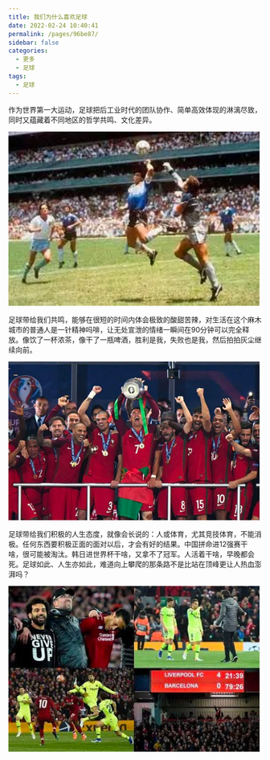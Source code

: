 ```yaml
---
title: 我们为什么喜欢足球
date: 2022-02-24 10:40:41
permalink: /pages/96be87/
sidebar: false
categories:
  - 更多
  - 足球
tags:
  - 足球
---
```

作为世界第一大运动，足球把后工业时代的团队协作、简单高效体现的淋漓尽致，同时又蕴藏着不同地区的哲学共鸣、文化差异。

<img src="../../.vuepress/public/img/img_2.png" width="500px" style="text-align: center" alt="ReadMe Card" class="no-zoom">

足球带给我们共鸣，能够在很短的时间内体会极致的酸甜苦辣，对生活在这个麻木城市的普通人是一针精神吗啡，让无处宣泄的情绪一瞬间在90分钟可以完全释放。像饮了一杯浓茶，像干了一瓶啤酒，胜利是我，失败也是我，然后拍拍灰尘继续向前。

<img src="../../.vuepress/public/img/img_1.png" width="500px" alt="ReadMe Card" class="no-zoom">

足球带给我们积极的人生态度，就像会长说的：人或体育，尤其竞技体育，不能消极。任何东西要积极正面的面对以后，才会有好的结果。中国拼命进12强赛干啥，很可能被淘汰。韩日进世界杯干啥，又拿不了冠军。人活着干啥，早晚都会死。足球如此、人生亦如此，难道向上攀爬的那条路不是比站在顶峰更让人热血澎湃吗？

<img src="../../.vuepress/public/img/img.png" width="500px" alt="ReadMe Card" class="no-zoom">



